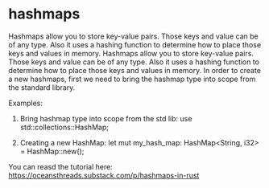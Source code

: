 # hashmaps
Hashmaps allow you to store key-value pairs. Those keys and value can be of any type. Also it uses a hashing function to determine how to place those keys and values in memory.
Hashmaps allow you to store key-value pairs. Those keys and value can be of any type. Also it uses a hashing function to determine how to place those keys and values in memory. In order to create a new hashmaps, first we need to bring the hashmap type into scope from the standard library.

Examples:
1) Bring hashmap type into scope from the std lib:
use std::collections::HashMap;

2) Creating a new HashMap:
let mut my_hash_map: HashMap<String, i32> = HashMap::new();



You can reasd the tutorial here:
https://oceansthreads.substack.com/p/hashmaps-in-rust

